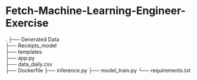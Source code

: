 # Fetch-Machine-Learning-Engineer-Exercise



.
├── Generated Data                  
├── Receipts_model                    
├── templates                    
├── app.py                    
├── data_daily.csv                  
├── Dockerfile
├── inference.py
├── model_train.py
└── requirements.txt

